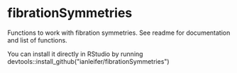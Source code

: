 # fibrationSymmetries
Functions to work with fibration symmetries. See readme for documentation and list of functions.

You can install it directly in RStudio by running
devtools::install_github("ianleifer/fibrationSymmetries")
